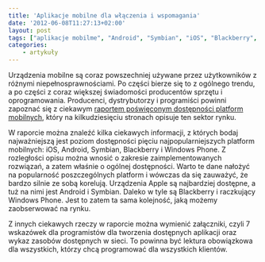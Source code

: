 ```yaml
---
title: 'Aplikacje mobilne dla włączenia i wspomagania'
date: '2012-06-08T11:27:13+02:00'
layout: post
tags: ["aplikacje mobilme", "Android", "Symbian", "iOS", "Blackberry", "Windows Phone"]
categories:
    - artykuły
---
```


Urządzenia mobilne są coraz powszechniej używane przez użytkowników z różnymi niepełnosprawnościami. Po części bierze się to z ogólnego trendu, a po części z coraz większej świadomości producentów sprzętu i oprogramowania. Producenci, dystrybutorzy i programiści powinni zapoznać się z ciekawym [raportem poświęconym dostępności platform mobilnych](http://www.onevoiceict.org/news/moving-together-mobile-apps-inclusion-and-assistance), który na kilkudziesięciu stronach opisuje ten sektor rynku.

W raporcie można znaleźć kilka ciekawych informacji, z których bodaj najważniejszą jest poziom dostępności pięciu najpopularniejszych platform mobilnych: iOS, Android, Symbian, Blackberry i Windows Phone. Z rozległości opisu można wnosić o zakresie zaimplementowanych rozwiązań, a zatem właśnie o ogólnej dostępności. Warto te dane nałożyć na popularność poszczególnych platform i wówczas da się zauważyć, że bardzo silnie ze sobą korelują. Urządzenia Apple są najbardziej dostępne, a tuż na nimi jest Android i Symbian. Daleko w tyle są Blackberry i raczkujący Windows Phone. Jest to zatem ta sama kolejność, jaką możemy zaobserwować na rynku.

Z innych ciekawych rzeczy w raporcie można wymienić załączniki, czyli 7 wskazówek dla programistów dla tworzenia dostępnych aplikacji oraz wykaz zasobów dostępnych w sieci. To powinna być lektura obowiązkowa dla wszystkich, którzy chcą programować dla wszystkich klientów.